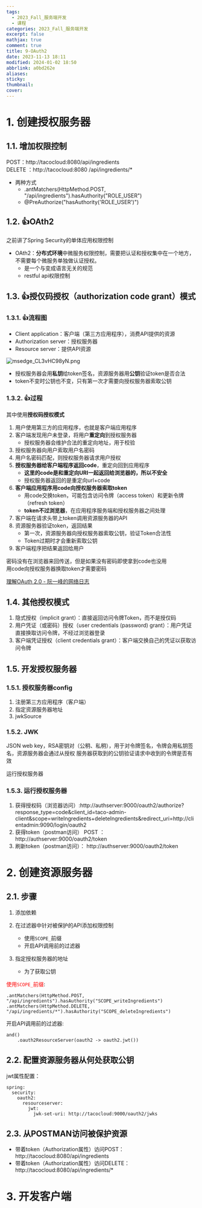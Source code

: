 ```yaml
---
tags:
  - 2023_Fall_服务端开发
  - 课程
categories: 2023_Fall_服务端开发
excerpt: false
mathjax: true
comment: true
title: 9-OAuth2
date: 2023-11-13 18:11
modified: 2024-01-02 18:50
abbrlink: a0bd262e
aliases: 
sticky: 
thumbnail: 
cover:
---
```


# 1. 创建授权服务器

## 1.1. 增加权限控制

POST：http://tacocloud:8080/api/ingredients  
DELETE ：http://tacocloud:8080 /api/ingredients/*

- 两种方式
	- .antMatchers(HttpMethod.POST, "/api/ingredients").hasAuthority("ROLE_USER")
	- @PreAuthorize("hasAuthority('ROLE_USER')")

## 1.2. 👍OAth2

之前讲了Spring Security的单体应用权限控制

- OAth2：**分布式环境**中微服务权限控制，需要把认证和授权集中在一个地方，不需要每个微服务单独做认证授权。
	- 是一个与变成语言无关的规范
	- restful api权限控制

## 1.3. 👍授仅码授权（authorization code grant）模式

### 1.3.1. 👍流程图

- Client application：客户端（第三方应用程序），消费API提供的资源
- Authorization server：授权服务器
- Resource server：提供API资源

![msedge_CL3vHC98yN.png](https://chillcharlie-img.oss-cn-hangzhou.aliyuncs.com/image%2F2023%2F11%2F13%2F19-20-30-a83b91bcb885875b08c329f60f5ac115-msedge_CL3vHC98yN-06bb6b.png)

- 授权服务器会用**私钥**给token签名，资源服务器用**公钥**验证token是否合法
- token不变时公钥也不变，只有第一次才需要向授权服务器索取公钥

### 1.3.2. 👍过程

其中使用**授权码授权模式**

1. 用户使用第三方的应用程序，也就是客户端应用程序
2. 客户端发现用户未登录，将用户**重定向**到授权服务器
	- 授权服务器会维护合法的重定向地址，用于校验
3. 授权服务器向用户索取用户名密码
4. 用户名密码匹配，则授权服务器请求用户授权
5. **授权服务器给客户端程序返回code**，重定向回到应用程序
	- **这里的code是和重定向URI一起返回给浏览器的，所以不安全**
	- 授权服务器返回的是重定向url+code
6. **客户端应用程序用code向授权服务器索取token**
	- 用code交换token，可能包含访问令牌（access token）和更新令牌（refresh token）
	- **token不过浏览器**，在应用程序服务端和授权服务器之间处理
7. 客户端在请求头带上token调用资源服务器的API
8. 资源服务器验证token，返回结果
	- 第一次，资源服务器向授权服务器索取公钥，验证Token合法性
	- Token过期时才会重新索取公钥
9. 客户端程序把结果返回给用户

密码没有在浏览器来回传送，但是如果没有密码即使拿到code也没用  
用code向授权服务器换取token才需要密码

[理解OAuth 2.0 - 阮一峰的网络日志](https://www.ruanyifeng.com/blog/2014/05/oauth_2_0.html)

## 1.4. 其他授权模式

1. 隐式授权（implicit grant）：直接返回访问令牌Token，而不是授仅码
2. 用户凭证（或密码）授权（user credentials (password) grant）：用户凭证直接换取访问令牌，不经过浏览器登录
3. 客户端凭证授权（client credentials grant）：客户端交换自己的凭证以获取访问令牌

## 1.5. 开发授权服务器

### 1.5.1. 授权服务器config

1. 注册第三方应用程序（客户端）
2. 指定资源服务器地址
3. jwkSource

### 1.5.2. JWK

JSON web key，RSA密钥对（公䄴、私䄴），用于对令牌签名，令牌会用私钥签名，资源服务器会通过从授权 服务器获取到的公钥验证请求中收到的令牌是否有效

运行授权服务器

### 1.5.3. 运行授权服务器

1. 获得授权码（浏览器访问）:http://authserver:9000/oauth2/authorize?response_type=code&client_id=taco-admin-client&scope=writeIngredients+deleteIngredients&redirect_uri=http://clientadmin:9090/login/oauth2
2. 获得token（postman访问） POST ： http://authserver:9000/oauth2/token
3. 刷新token（postman访问）： http://authserver:9000/oauth2/token

# 2. 创建资源服务器

## 2.1. 步骤

1. 添加依赖

2. 在过滤器中针对被保护的API添加权限控制
	- 使用`SCOPE_`前缀
	- 开启API调用前的过滤器

3. 指定授权服务器的地址
	- 为了获取公钥

<font color="#ff0000">使用`SCOPE_`前缀</font>:

```
.antMatchers(HttpMethod.POST, "/api/ingredients").hasAuthority("SCOPE_writeIngredients")
.antMatchers(HttpMethod.DELETE, "/api/ingredients/*").hasAuthority("SCOPE_deleteIngredients")
```

开启API调用前的过滤器:

```
and()
	.oauth2ResourceServer(oauth2 -> oauth2.jwt())
```

## 2.2. 配置资源服务器从何处获取公钥

jwt属性配置：

```
spring:
  security:
    oauth2:
      resourceserver:
        jwt:
          jwk-set-uri: http://tacocloud:9000/oauth2/jwks
```

## 2.3. 从POSTMAN访问被保护资源

- 带着token（Authorization属性）访问POST：http://tacocloud:8080/api/ingredients
- 带着token（Authorization属性）访问DELETE：http://tacocloud:8080/api/ingredients/*

# 3. 开发客户端